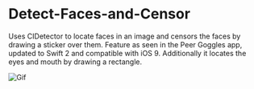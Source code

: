 # Detect-Faces-and-Censor
Uses CIDetector to locate faces in an image and censors the faces by drawing a sticker over them. Feature as seen in the Peer Goggles app, updated to Swift 2 and compatible with iOS 9. Additionally it locates the eyes and mouth by drawing a rectangle.

![Gif](http://i.imgur.com/AQ9dXqH.gifv)
